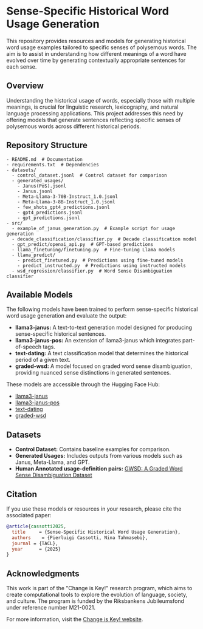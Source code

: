 # Sense-Specific Historical Word Usage Generation

This repository provides resources and models for generating historical word usage examples tailored to specific senses of polysemous words. The aim is to assist in understanding how different meanings of a word have evolved over time by generating contextually appropriate sentences for each sense.

## Overview

Understanding the historical usage of words, especially those with multiple meanings, is crucial for linguistic research, lexicography, and natural language processing applications. This project addresses this need by offering models that generate sentences reflecting specific senses of polysemous words across different historical periods.

## Repository Structure
```
- README.md  # Documentation
- requirements.txt  # Dependencies
- datasets/
  - control_dataset.jsonl  # Control dataset for comparison
  - generated_usages/
    - Janus(PoS).jsonl
    - Janus.jsonl
    - Meta-Llama-3-70B-Instruct_1.0.jsonl
    - Meta-Llama-3-8B-Instruct_1.0.jsonl
    - few_shots_gpt4_predictions.jsonl
    - gpt4_predictions.jsonl
    - gpt_predictions.jsonl
- src/
  - example_of_janus_generation.py  # Example script for usage generation
  - decade_classification/classifier.py  # Decade classification model
  - gpt_predict/openai_api.py  # GPT-based predictions
  - llama_finetuning/finetuning.py  # Fine-tuning Llama models
  - llama_predict/
    - predict_finetuned.py  # Predictions using fine-tuned models
    - predict_instructed.py  # Predictions using instructed models
  - wsd_regression/classifier.py  # Word Sense Disambiguation classifier
```


## Available Models

The following models have been trained to perform sense-specific historical word usage generation and evaluate the output:

- **llama3-janus:** A text-to-text generation model designed for producing sense-specific historical sentences.
- **llama3-janus-pos:** An extension of llama3-janus which integrates part-of-speech tags.
- **text-dating:** A text classification model that determines the historical period of a given text.
- **graded-wsd:** A model focused on graded word sense disambiguation, providing nuanced sense distinctions in generated sentences.

These models are accessible through the Hugging Face Hub:

- [llama3-janus](https://huggingface.co/ChangeIsKey/llama3-janus)
- [llama3-janus-pos](https://huggingface.co/ChangeIsKey/llama3-janus-pos)
- [text-dating](https://huggingface.co/ChangeIsKey/text-dating)
- [graded-wsd](https://huggingface.co/ChangeIsKey/graded-wsd)

## Datasets
- **Control Dataset:** Contains baseline examples for comparison.
- **Generated Usages:** Includes outputs from various models such as Janus, Meta-Llama, and GPT.
- **Human Annotated usage-definition pairs:** [GWSD: A Graded Word Sense Disambiguation Dataset](https://zenodo.org/records/14974455)

## Citation

If you use these models or resources in your research, please cite the associated paper:

```bibtex
@article{cassotti2025,
  title     = {Sense-Specific Historical Word Usage Generation},
  authors    = {Pierluigi Cassotti, Nina Tahmasebi},
  journal = {TACL},
  year      = {2025}
}
```

## Acknowledgments

This work is part of the "Change is Key!" research program, which aims to create computational tools to explore the evolution of language, society, and culture. The program is funded by the Riksbankens Jubileumsfond under reference number M21-0021.

For more information, visit the [Change is Key! website](https://www.changeiskey.org/).
